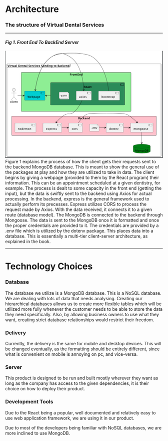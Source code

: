 # Architecture
### The structure of Virtual Dental Services

----
#### ***Fig 1. Front End To BackEnd Server***
![](images/01frontToBack.png)
Figure 1 explains the process of how the client gets their requests sent
to the backend MongoDB database. This is meant to show the general use of 
the packages at play and how they are utilized to take in data. The client
begins by giving a webpage (provided to them by the React program)
their information. This can be an appointment scheduled at a given dentistry,
for example. The process is dealt to some capacity in the front end (getting the input), but
the data is swiftly sent to the backend using Axios for actual processing. 
In the backend, express is the general framework used to actually perform its precesses.
Express utilizes CORS to process the request made by Axios. With the data received,
it connects it to a given route (database model). The MongoDB is connected to the backend through Mongoose.
The data is sent to the MongoDB once it is formatted and once the proper credentials are provided to
it. The credentials are provided by a .env file which is utilized by the dotenv
package. This places data into a database.
This is essentially a multi-tier client-server architecture, as explained in the book.





-----
# Technology Choices

### Database
The database we utilize is a MongoDB database. This is a NoSQL database.
We are dealing with lots of data that needs analysing. 
Creating our hierarchical databases allows us to
create more flexible tables which will 
be utilized more fully whenever the customer needs
to be able to store the data they need specifically.
Also, by allowing business owners to use what they want,
creating strict database relationships would restrict their
freedom.

### Delivery
Currently, the delivery is the same for mobile and desktop
devices. This will be changed eventually, as
the formatting should be entirely different, since
what is convenient on mobile is annoying on pc, and vice-versa.


### Server
This product is designed to be run and built mostly wherever they want
as long as the company has access to the given dependencies,
it is their choice on how to deploy their product. 

### Development Tools
Due to the React being a popular, well documented and relatively easy to use
web application framework, we are using it in our product.

Due to most of the developers being familiar with NoSQL databases,
we are more inclined to use MongoDB.